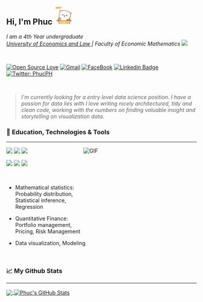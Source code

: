 ## Hi, I'm Phuc <img src="hello.gif" width="50px">
<p><em>I am a 4th Year undergraduate <br><a href="https://www.uel.edu.vn/">University of Economics and Law </a> | Faculty of Economic Mathematics <img src="https://media.giphy.com/media/fYSnHlufseco8Fh93Z/giphy.gif" width="30"></em></p>

<br>

<div align="centre">

[![Open Source Love](https://badges.frapsoft.com/os/v2/open-source.svg?v=103)](https://github.com/P-H-Phuc)
[![Gmail](https://img.shields.io/badge/-Phan%20Hong%20Phuc-blue?style=social&logo=Gmail&link=)](mailto:phucph18413@st.uel.edu.vn)
[![FaceBook](https://img.shields.io/badge/-Phan%20Hong%20Phuc-blue?style=social&logo=Facebook&link=https://www.facebook.com/fb.phucph/)](https://www.facebook.com/fb.phucph)
[![Linkedin Badge](https://img.shields.io/badge/-Phan%20Hong%20Phuc-blue?style=social&logo=Linkedin&logoColor=blue&link=https://www.linkedin.com/in/phuc-ph/)](https://www.linkedin.com/in/phuc-ph)
[![Twitter: PhucPH](https://img.shields.io/twitter/follow/PhcPhanHng1?style=social)](https://twitter.com/PhcPhanHng1)
 
 </div>
 
 <br>
 
 > *I'm currently looking for a entry level data science position. I have a passion for data lies with I love writing nicely architectured, tidy and clean code, working with the numbers on finding valuable insight and storytelling on visualization data.*
 
### 🔧 Education, Technologies & Tools

---

<img align="right" alt="GIF" src="https://github.com/abhisheknaiidu/abhisheknaiidu/blob/master/code.gif?raw=true" width="300" height="200" />
  
![](https://img.shields.io/badge/Editor-Visual_Studio_Code-informational?style=flat&logo=visual-studio-code&logoColor=blue&labelColor=9c9c9c&color=528B8B)
![](https://img.shields.io/badge/Code-Python_language-informational?style=flat&logo=python&logoColor=ffdd54&labelColor=9c9c9c&color=528B8B)
![](https://img.shields.io/badge/Code-R_Rstudio-informational?style=flat&logo=r&logoColor=blue&labelColor=9c9c9c&color=528B8B)

![](https://img.shields.io/badge/Code-SQLite-informational?style=flat&logo=sqlite&logoColor=white&labelColor=9c9c9c&color=528B8B)
![](https://img.shields.io/badge/Tool-Excel_Microsoft-informational?style=flat&logo=microsoft-excel&logoColor=006600&labelColor=9c9c9c&color=528B8B)
![](https://img.shields.io/badge/Markup_language-Markdown-informational?style=flat&logo=markdown&logoColor=000000&labelColor=9c9c9c&color=528B8B)

<br>

- Mathematical statistics: Probability distribution, Statistical inference, Regression
 
- Quantitative Finance: Portfolio management, Pricing, Risk Management
 
- Data visualization, Modeling

<br>
 
 ### 📈 My Github Stats
 
 ---
 
 <a href="https://github.com/P-H-Phuc">
  <img align="center" src="https://github-readme-stats.vercel.app/api/top-langs/?username=P-H-Phuc&title_color=bdddff&text_color=1cd6ff&icon_color=ef8539&bg_color=031a1f" width="296px" />
</a>

 <a href="https://github.com/P-H-Phuc/P-H-Phuc">
  <img align="center" src="https://github-readme-stats.vercel.app/api?username=P-H-Phuc&show_icons=true&show_owner=true&line_height=27&count_private=true&title_color=bdddff&text_color=1cd6ff&icon_color=ef8539&bg_color=031a1f" alt="Phuc's GitHub Stats" width="488px" />
</a>




